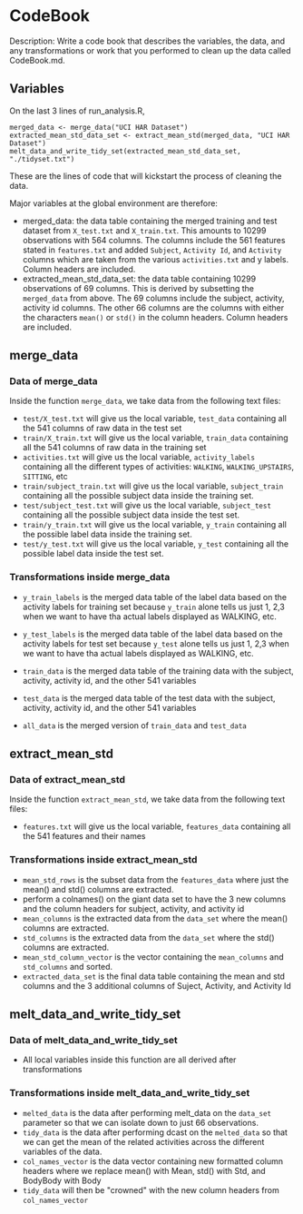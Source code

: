 # CodeBook
Description: Write a code book that describes the variables, the data, and any transformations or work that you performed to clean up the data called CodeBook.md. 

## Variables

On the last 3 lines of run_analysis.R,

```
merged_data <- merge_data("UCI HAR Dataset")
extracted_mean_std_data_set <- extract_mean_std(merged_data, "UCI HAR Dataset")
melt_data_and_write_tidy_set(extracted_mean_std_data_set, "./tidyset.txt")
```
These are the lines of code that will kickstart the process of cleaning the data.

Major variables at the global environment are therefore:
 - merged_data: the data table containing the merged training and test dataset from `X_test.txt` and `X_train.txt`. This amounts to 10299 observations with 564 columns. The columns include the 561 features stated in `features.txt` and added `Subject`, `Activity Id`, and `Activity` columns which are taken from the various `activities.txt` and y labels. Column headers are included.
  - extracted_mean_std_data_set: the data table containing 10299 observations of 69 columns. This is derived by subsetting the `merged_data` from above. The 69 columns include the subject, activity, activity id columns. The other 66 columns are the columns with either the characters `mean()` or `std()` in the column headers. Column headers are included.
  
## merge_data
### Data of merge_data
Inside the function `merge_data`, we take data from the following text files:

 - `test/X_test.txt` will give us the local variable, `test_data` containing all the 541 columns of raw data in the test set
 - `train/X_train.txt` will give us the local variable, `train_data` containing all the 541 columns of raw data in the training set
 - `activities.txt` will give us the local variable, `activity_labels` containing all the different types of activities: `WALKING`, `WALKING_UPSTAIRS`, `SITTING`, etc
 - `train/subject_train.txt` will give us the local variable, `subject_train` containing all the possible subject data inside the training set.
 - `test/subject_test.txt` will give us the local variable, `subject_test` containing all the possible subject data inside the test set.
 - `train/y_train.txt` will give us the local variable, `y_train` containing all the possible label data inside the training set.
 - `test/y_test.txt` will give us the local variable, `y_test` containing all the possible label data inside the test set. 
 
### Transformations inside merge_data

 - `y_train_labels` is the merged data table of the label data based on the activity labels for training set because `y_train` alone tells us just 1, 2,3 when we want to have tha actual labels displayed as WALKING, etc.
 - `y_test_labels` is the merged data table of the label data based on the activity labels for test set because `y_test` alone tells us just 1, 2,3 when we want to have tha actual labels displayed as WALKING, etc.
 
 - `train_data` is the merged data table of the training data with the subject, activity, activity id, and the other 541 variables
 - `test_data` is the merged data table of the test data with the subject, activity, activity id, and the other 541 variables
 
 - `all_data` is the merged version of `train_data` and `test_data`
  
## extract_mean_std
### Data of extract_mean_std
Inside the function `extract_mean_std`, we take data from the following text files:

 - `features.txt` will give us the local variable, `features_data` containing all the 541 features and their names
 
### Transformations inside extract_mean_std

 - `mean_std_rows` is the subset data from the `features_data` where just the mean() and std() columns are extracted.
 - perform a colnames() on the giant data set to have the 3 new columns and the column headers for subject, activity, and activity id
 - `mean_columns` is the extracted data from the `data_set` where the mean() columns are extracted.
 - `std_columns` is the extracted data from the `data_set` where the std() columns are extracted. 
 - `mean_std_column_vector` is the vector containing the `mean_columns` and `std_columns` and sorted.
 - `extracted_data_set` is the final data table containing the mean and std columns and the 3 additional columns of Suject, Activity, and Activity Id

## melt_data_and_write_tidy_set
### Data of melt_data_and_write_tidy_set

 - All local variables inside this function are all derived after transformations
 
### Transformations inside melt_data_and_write_tidy_set

 - `melted_data` is the data after performing melt_data on the `data_set` parameter so that we can isolate down to just 66 observations.
 - `tidy_data` is the data after performing dcast on the `melted_data` so that we can get the mean of the related activities across the different variables of the data.
 - `col_names_vector` is the data vector containing new formatted column headers where we replace mean() with Mean, std() with Std, and BodyBody with Body
 - `tidy_data` will then be "crowned" with the new column headers from `col_names_vector`
